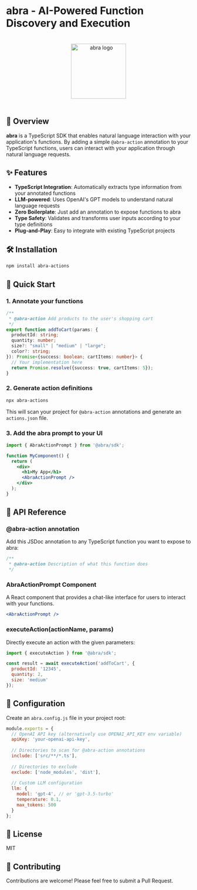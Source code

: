 # abra - AI-Powered Function Discovery and Execution

<div style="text-align: center;">
    <img src="./logo.png" alt="abra logo" width="150" style="margin: 20px auto;">
</div>

## 🚀 Overview

**abra** is a TypeScript SDK that enables natural language interaction with your application's functions. By adding a simple `@abra-action` annotation to your TypeScript functions, users can interact with your application through natural language requests.

## ✨ Features

- **TypeScript Integration**: Automatically extracts type information from your annotated functions
- **LLM-powered**: Uses OpenAI's GPT models to understand natural language requests
- **Zero Boilerplate**: Just add an annotation to expose functions to abra
- **Type Safety**: Validates and transforms user inputs according to your type definitions
- **Plug-and-Play**: Easy to integrate with existing TypeScript projects

## 🛠️ Installation

```bash
npm install abra-actions
```

## 🔗 Quick Start

### 1. Annotate your functions

```typescript
/**
 * @abra-action Add products to the user's shopping cart
 */
export function addToCart(params: {
  productId: string;
  quantity: number;
  size?: "small" | "medium" | "large";
  color?: string;
}): Promise<{success: boolean; cartItems: number}> {
  // Your implementation here
  return Promise.resolve({success: true, cartItems: 5});
}
```

### 2. Generate action definitions

```bash
npx abra-actions
```

This will scan your project for `@abra-action` annotations and generate an `actions.json` file.

### 3. Add the abra prompt to your UI

```jsx
import { AbraActionPrompt } from '@abra/sdk';

function MyComponent() {
  return (
    <div>
      <h1>My App</h1>
      <AbraActionPrompt />
    </div>
  );
}
```

## 📝 API Reference

### @abra-action annotation

Add this JSDoc annotation to any TypeScript function you want to expose to abra:

```typescript
/**
 * @abra-action Description of what this function does
 */
```

### AbraActionPrompt Component

A React component that provides a chat-like interface for users to interact with your functions.

```jsx
<AbraActionPrompt />
```

### executeAction(actionName, params)

Directly execute an action with the given parameters:

```javascript
import { executeAction } from '@abra/sdk';

const result = await executeAction('addToCart', {
  productId: '12345',
  quantity: 2,
  size: 'medium'
});
```

## 🔧 Configuration

Create an `abra.config.js` file in your project root:

```javascript
module.exports = {
  // OpenAI API key (alternatively use OPENAI_API_KEY env variable)
  apiKey: 'your-openai-api-key',
  
  // Directories to scan for @abra-action annotations
  include: ['src/**/*.ts'],
  
  // Directories to exclude
  exclude: ['node_modules', 'dist'],
  
  // Custom LLM configuration
  llm: {
    model: 'gpt-4', // or 'gpt-3.5-turbo'
    temperature: 0.1,
    max_tokens: 500
  }
};
```

## 📄 License

MIT

## 🤝 Contributing

Contributions are welcome! Please feel free to submit a Pull Request.